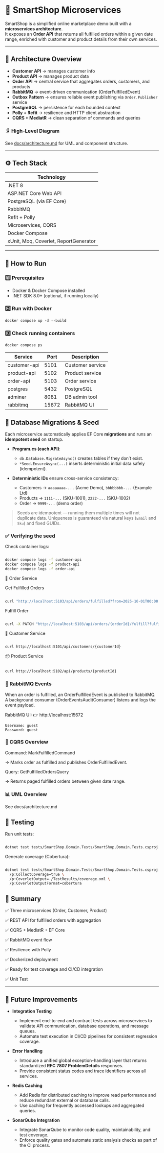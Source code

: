 # 🛒 SmartShop Microservices

SmartShop is a simplified online marketplace demo built with a **microservices architecture**.  
It exposes an **Order API** that returns all fulfilled orders within a given date range, enriched with customer and product details from their own services.

---

## 🧩 Architecture Overview

- **Customer API** → manages customer info
- **Product API** → manages product data
- **Order API** → central service that aggregates orders, customers, and products
- **RabbitMQ** → event-driven communication (OrderFulfilledEvent)
- **Outbox Pattern** → ensures reliable event publishing via `Order.Publisher` service
- **PostgreSQL** → persistence for each bounded context
- **Polly + Refit** → resilience and HTTP client abstraction
- **CQRS + MediatR** → clean separation of commands and queries

### 🖇️ High-Level Diagram
See [docs/architecture.md](./docs/architecture.md) for UML and component structure.

---

## ⚙️ Tech Stack

| Technology |
|-------------|
| .NET 8 |
| ASP.NET Core Web API |
| PostgreSQL (via EF Core) |
| RabbitMQ |
| Refit + Polly |
| Microservices, CQRS |
| Docker Compose |
| xUnit, Moq, Coverlet, ReportGenerator |

---

## 🚀 How to Run

### 1️⃣ Prerequisites
- Docker & Docker Compose installed
- .NET SDK 8.0+ (optional, if running locally)

### 2️⃣ Run with Docker
```
docker compose up -d --build
```
### 3️⃣ Check running containers
```
docker compose ps
```
| Service      | Port  | Description      |
| ------------ | ----- | ---------------- |
| customer-api | 5101  | Customer service |
| product-api  | 5102  | Product service  |
| order-api    | 5103  | Order service    |
| postgres     | 5432  | PostgreSQL       |
| adminer      | 8081  | DB admin tool    |
| rabbitmq     | 15672 | RabbitMQ UI      |

## 🧱 Database Migrations & Seed

Each microservice automatically applies EF Core **migrations** and runs an **idempotent seed** on startup.

- **Program.cs (each API)**:
    - `db.Database.MigrateAsync()` creates tables if they don’t exist.
    - `*Seed.EnsureAsync(...)` inserts deterministic initial data safely (idempotent).

- **Deterministic IDs** ensure cross-service consistency:
    - Customers → `aaaaaaaa-...` (Acme Demo), `bbbbbbbb-...` (Example Ltd)
    - Products  → `1111-...` (SKU-1001), `2222-...` (SKU-1002)
    - Order     → `9999-...` (demo order)

> Seeds are idempotent — running them multiple times will not duplicate data.
> Uniqueness is guaranteed via natural keys (`Email` and `Sku`) and fixed GUIDs.

### ✅ Verifying the seed
Check container logs:
```bash

docker compose logs -f customer-api
docker compose logs -f product-api
docker compose logs -f order-api
```

🧾 Order Service

Get Fulfilled Orders
```bash
 
curl "http://localhost:5103/api/orders/fulfilled?from=2025-10-01T00:00:00Z&to=2025-10-31T23:59:59Z"
```
Fulfill Order
```bash

curl -X PATCH "http://localhost:5103/api/orders/{orderId}/fulfill?fulfilledAtUtc=2025-10-15T19:00:00Z"
```


👤 Customer Service
```bash

curl http://localhost:5101/api/customers/{customerId}
```
📦 Product Service
```bash

curl http://localhost:5102/api/products/{productId}

```

### 🐇 RabbitMQ Events

When an order is fulfilled, an OrderFulfilledEvent is published to RabbitMQ.
A background consumer (OrderEventsAuditConsumer) listens and logs the event payload.

RabbitMQ UI:
👉 http://localhost:15672
```
Username: guest
Password: guest
```

### 🧱 CQRS Overview

Command: MarkFulfilledCommand

→ Marks order as fulfilled and publishes OrderFulfilledEvent.


Query: GetFulfilledOrdersQuery

→ Returns paged fulfilled orders between given date range.

### 📊 UML Overview

See docs/architecture.md

## 🧪 Testing

Run unit tests:

```bash

dotnet test tests/SmartShop.Domain.Tests/SmartShop.Domain.Tests.csproj
```
Generate coverage (Cobertura):
```bash

dotnet test tests/SmartShop.Domain.Tests/SmartShop.Domain.Tests.csproj \
  /p:CollectCoverage=true \
  /p:CoverletOutput=./TestResults/coverage.xml \
  /p:CoverletOutputFormat=cobertura

```


## 🏁 Summary

✅ Three microservices (Order, Customer, Product)

✅ REST API for fulfilled orders with aggregation

✅ CQRS + MediatR + EF Core

✅ RabbitMQ event flow

✅ Resilience with Polly

✅ Dockerized deployment

✅ Ready for test coverage and CI/CD integration

✅ Unit Test



---


## 🔭 Future Improvements

- **Integration Testing**
  - Implement end-to-end and contract tests across microservices to validate API communication, database operations, and message queues.
  - Automate test execution in CI/CD pipelines for consistent regression coverage.

- **Error Handling**
  - Introduce a unified global exception-handling layer that returns standardized **RFC 7807 ProblemDetails** responses.
  - Provide consistent status codes and trace identifiers across all services.

- **Redis Caching**
  - Add Redis for distributed caching to improve read performance and reduce redundant external or database calls.
  - Use caching for frequently accessed lookups and aggregated queries.

- **SonarQube Integration**
  - Integrate SonarQube to monitor code quality, maintainability, and test coverage.
  - Enforce quality gates and automate static analysis checks as part of the CI process.
